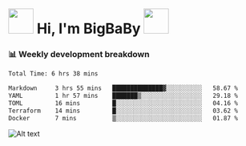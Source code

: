 <!-- Title -->
<h1>
    <img src="https://media.tenor.com/TlyRveJkgo4AAAAi/cloud-cloud-strife.gif" width="50"/>
    Hi, I'm BigBaBy
    <img src="https://media.tenor.com/TlyRveJkgo4AAAAi/cloud-cloud-strife.gif" width="50"/>
</h1>

<h3> 📊 Weekly development breakdown </h3>
<!-- waka-readme-stats -->

<!--START_SECTION:waka-->

```txt
Total Time: 6 hrs 38 mins

Markdown     3 hrs 55 mins   ██████████████▓░░░░░░░░░░   58.67 %
YAML         1 hr 57 mins    ███████▒░░░░░░░░░░░░░░░░░   29.18 %
TOML         16 mins         █░░░░░░░░░░░░░░░░░░░░░░░░   04.16 %
Terraform    14 mins         █░░░░░░░░░░░░░░░░░░░░░░░░   03.62 %
Docker       7 mins          ▒░░░░░░░░░░░░░░░░░░░░░░░░   01.87 %
```

<!--END_SECTION:waka-->

![Alt text](https://spotify-recently-played-readme.vercel.app/api?user=21b7yx6vkj66csord5swswvza&count=10&width=1000)
